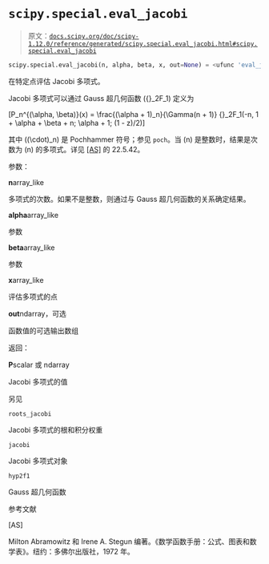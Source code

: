 # `scipy.special.eval_jacobi`

> 原文：[`docs.scipy.org/doc/scipy-1.12.0/reference/generated/scipy.special.eval_jacobi.html#scipy.special.eval_jacobi`](https://docs.scipy.org/doc/scipy-1.12.0/reference/generated/scipy.special.eval_jacobi.html#scipy.special.eval_jacobi)

```py
scipy.special.eval_jacobi(n, alpha, beta, x, out=None) = <ufunc 'eval_jacobi'>
```

在特定点评估 Jacobi 多项式。

Jacobi 多项式可以通过 Gauss 超几何函数 \({}_2F_1\) 定义为

\[P_n^{(\alpha, \beta)}(x) = \frac{(\alpha + 1)_n}{\Gamma(n + 1)} {}_2F_1(-n, 1 + \alpha + \beta + n; \alpha + 1; (1 - z)/2)\]

其中 \((\cdot)_n\) 是 Pochhammer 符号；参见 `poch`。当 \(n\) 是整数时，结果是次数为 \(n\) 的多项式。详见 [[AS]](#ra6b5673ef0dd-as) 的 22.5.42。

参数：

**n**array_like

多项式的次数。如果不是整数，则通过与 Gauss 超几何函数的关系确定结果。

**alpha**array_like

参数

**beta**array_like

参数

**x**array_like

评估多项式的点

**out**ndarray，可选

函数值的可选输出数组

返回：

**P**scalar 或 ndarray

Jacobi 多项式的值

另见

`roots_jacobi`

Jacobi 多项式的根和积分权重

`jacobi`

Jacobi 多项式对象

`hyp2f1`

Gauss 超几何函数

参考文献

[AS]

Milton Abramowitz 和 Irene A. Stegun 编著。《数学函数手册：公式、图表和数学表》。纽约：多佛尔出版社，1972 年。
